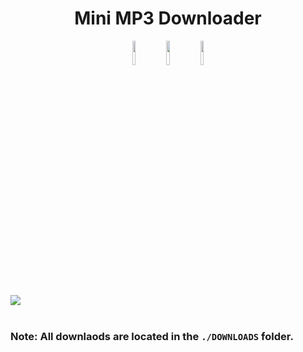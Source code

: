 <h1 align="center">Mini MP3 Downloader</h1>
<div align="center">
  <img src="https://upload.wikimedia.org/wikipedia/commons/thumb/c/c3/Python-logo-notext.svg/1869px-Python-logo-notext.svg.png" width="10%" height="10%">
  <img src="https://cdn2.hubspot.net/hubfs/521324/youtube%20icon.png" width="10%" height="10%">
  <img src="https://www.professorguru.com.br/wa_images/icone-download-inverso.png?v=1fj3h2f" width="10%" height="10%">
</div>
<br>
<img src="https://user-images.githubusercontent.com/67526259/204145799-a689aabc-f6c5-4233-94cf-ad6153472ae9.png" />
<br><br>
<h3> Note: All downlaods are located in the <code>./DOWNLOADS</code> folder. </h3>
